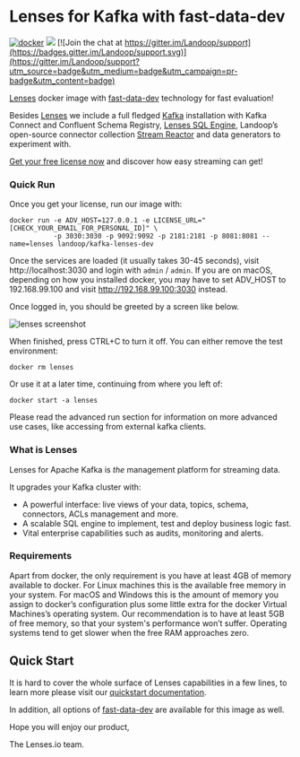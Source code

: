 # Lenses for Kafka with fast-data-dev #
[![docker](https://img.shields.io/docker/pulls/landoop/kafka-lenses-dev.svg?style=flat)](https://hub.docker.com/r/landoop/kafka-lenses-dev/)
[![](https://images.microbadger.com/badges/image/landoop/kafka-lenses-dev.svg)](http://microbadger.com/images/landoop/kafka-lenses-dev) [![Join the chat at https://gitter.im/Landoop/support](https://badges.gitter.im/Landoop/support.svg)](https://gitter.im/Landoop/support?utm_source=badge&utm_medium=badge&utm_campaign=pr-badge&utm_content=badge)

[Lenses](https://www.landoop.com/kafka-lenses/) docker image with [fast-data-dev](https://hub.docker.com/r/landoop/fast-data-dev/) technology for fast evaluation!

Besides [Lenses](https://www.landoop.com/kafka-lenses/) we include a full fledged [Kafka](https://kafka.apache.org/) installation with Kafka Connect and Confluent Schema Registry, [Lenses SQL Engine](https://www.landoop.com/kafka/kafka-sql/), Landoop’s open-source connector collection [Stream Reactor](https://www.landoop.com/kafka/connectors/) and data generators to experiment with.

[Get your free license now](https://www.landoop.com/downloads/lenses/) and discover how easy streaming can get!

### Quick Run

Once you get your license, run our image with:

    docker run -e ADV_HOST=127.0.0.1 -e LICENSE_URL="[CHECK_YOUR_EMAIL_FOR_PERSONAL_ID]" \
               -p 3030:3030 -p 9092:9092 -p 2181:2181 -p 8081:8081 --name=lenses landoop/kafka-lenses-dev

Once the services are loaded (it usually takes 30-45 seconds), visit http://localhost:3030 and login with `admin` / `admin`. If you are on macOS, depending on how you installed docker, you may have to set ADV_HOST to 192.168.99.100 and visit http://192.168.99.100:3030 instead.

Once logged in, you should be greeted by a screen like below.

![lenses screenshot](https://storage.googleapis.com/wch/lenses-1.0.0.png)

When finished, press CTRL+C to turn it off. You can either remove the test environment:

    docker rm lenses

Or use it at a later time, continuing from where you left of:

    docker start -a lenses

Please read the advanced run section for information on more advanced use cases, like accessing from external kafka clients.


### What is Lenses

Lenses for Apache Kafka is _the_ management platform for streaming data.

It upgrades your Kafka cluster with:

- A powerful interface: live views of your data, topics, schema, connectors, ACLs management and more.
- A scalable SQL engine to implement, test and deploy business logic fast.
- Vital enterprise capabilities such as audits, monitoring and alerts.

### Requirements

Apart from docker, the only requirement is you have at least 4GB of memory available to docker. For Linux machines this is the available free memory in your system. For macOS and Windows this is the amount of memory you assign to docker’s configuration plus some little extra for the docker Virtual Machines’s operating system. Our recommendation is to have at least 5GB of free memory, so that your system's performance won’t suffer. Operating systems tend to get slower when the free RAM approaches zero.

## Quick Start

It is hard to cover the whole surface of Lenses capabilities in a few lines, to learn more please visit our [quickstart documentation](https://www.landoop.com/docs/lenses/lenses/development-environment/latest/).

In addition, all options of [fast-data-dev](https://github.com/Landoop/fast-data-dev) are available for this image as well.

Hope you will enjoy our product,

The Lenses.io team.
